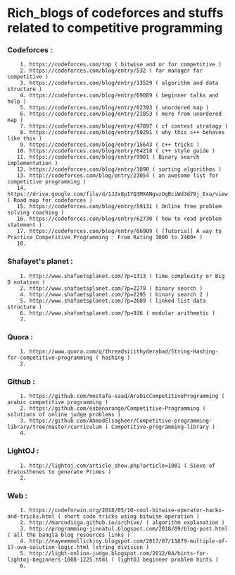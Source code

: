 # Rich_blogs of codeforces and stuffs related to competitive programming

### Codeforces :
        1. https://codeforces.com/top ( bitwise and or for competitive )
        2. https://codeforces.com/blog/entry/532 ( far manager for competitive )
        3. https://codeforces.com/blog/entry/13529 ( algorithm and data structure )
        4. https://codeforces.com/blog/entry/69089 ( beginner talks and help )
        5. https://codeforces.com/blog/entry/62393 ( unordered map )
        6. https://codeforces.com/blog/entry/21853 ( more from unordered map )
        7. https://codeforces.com/blog/entry/47097 ( cf contest stratagy )
        8. https://codeforces.com/blog/entry/50291 ( why this c++ behaves like this )
        9. https://codeforces.com/blog/entry/15643 ( c++ tricks )
       10. https://codeforces.com/blog/entry/64218 ( c++ style guide )
       11. https://codeforces.com/blog/entry/9901 ( Binary search implementation )
       12. https://codeforces.com/blog/entry/3098 ( sorting algorithms )
       13. http://codeforces.com/blog/entry/23054 ( an awesome list for competitive programming )
       14. https://drive.google.com/file/d/1J2x8pIYQ3MXANgvzOgBciWd3d79j_Exa/view ( Road map for codeforces )
       15. https://codeforces.com/blog/entry/59131 ( Online free problem solving coaching )
       16. https://codeforces.com/blog/entry/62730 ( how to read problem statement )
       17. https://codeforces.com/blog/entry/66909 ( [Tutorial] A way to Practice Competitive Programming : From Rating 1000 to 2400+ )
       18.
       
### Shafayet's planet :
        1. http://www.shafaetsplanet.com/?p=1313 ( time complexity or Big O notation )
        2. http://www.shafaetsplanet.com/?p=2279 ( binary search )
        4. http://www.shafaetsplanet.com/?p=2295 ( binary search 2 )
        5. http://www.shafaetsplanet.com/?p=2689 ( linked list data structure )
        6. http://www.shafaetsplanet.com/?p=936 ( modular arithmetic )
        7. 
        
        
### Quora :
        1. https://www.quora.com/q/threadsiiithyderabad/String-Hashing-for-competitive-programming ( hashing )
        2. 
       
### Github :
        1. https://github.com/mostafa-saad/ArabicCompetitiveProgramming ( arabic competitive programming )
        2. https://github.com/esbanarango/Competitive-Programming ( solutions of online judge problems )
        3. https://github.com/AhmadElsagheer/Competitive-programming-library/tree/master/curriculum ( Competitive-programming-library )
        4. 
       
### LightOJ :
        1. http://lightoj.com/article_show.php?article=1001 ( Sieve of Eratosthenes to generate Primes )
        2. 
        
### Web :
        1. https://codeforwin.org/2018/05/10-cool-bitwise-operator-hacks-and-tricks.html ( short code tricks using bitwise operation )
        2. http://marcodiiga.github.io/archive/ ( algorithm explanation )
        3. http://programming-jinnatul.blogspot.com/2018/09/blog-post.html ( all the bangla blog resources links )
        4. http://nayeemmollickjoy.blogspot.com/2017/07/11879-multiple-of-17-uva-solution-logic.html (string division )
        5. http://light-online-judge.blogspot.com/2012/04/hints-for-lightoj-beginners-1008-1225.html ( lightOJ beginner problem hints )
        6. 
